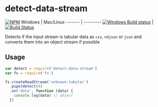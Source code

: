 # detect-data-stream
[![NPM](https://nodei.co/npm/detect-data-stream.png)](https://nodei.co/npm/detect-data-stream/)
Windows | Mac/Linux
------- | ---------
[![Windows Build status](http://img.shields.io/appveyor/ci/finnp/detect-data-stream.svg)](https://ci.appveyor.com/project/finnp/detect-data-stream/branch/master) | [![Build Status](https://travis-ci.org/finnp/detect-data-stream.svg?branch=master)](https://travis-ci.org/finnp/detect-data-stream)

Detects if the input stream is tabular data as `csv`, `ndjson` or `json` and converts
them into an object stream if possible


## Usage

```js
var detect = require('detect-data-stream')
var fs = require('fs')

fs.createReadStream('unknown-tabular')
  .pipe(detect())
  .on('data', function (data) {
    console.log(data) // object
  })

```